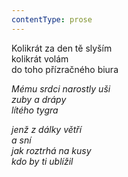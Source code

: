 ```yaml
---
contentType: prose
---
```


<section>

Kolikrát za den tě slyším  
kolikrát volám  
do toho přízračného biura

_Mému srdci narostly uši  
zuby a drápy  
lítého tygra_

</section>

<section>

_jenž z dálky větří  
a sní  
jak roztrhá na kusy  
kdo by ti ublížil_

</section>
